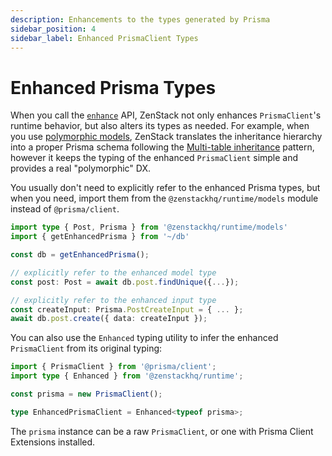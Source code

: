 ```yaml
---
description: Enhancements to the types generated by Prisma
sidebar_position: 4
sidebar_label: Enhanced PrismaClient Types
---
```


# Enhanced Prisma Types

When you call the [`enhance`](./runtime-api#enhance) API, ZenStack not only enhances `PrismaClient`'s runtime behavior, but also alters its types as needed. For example, when you use [polymorphic models](../guides/polymorphism), ZenStack translates the inheritance hierarchy into a proper Prisma schema following the [Multi-table inheritance](https://www.prisma.io/docs/orm/prisma-schema/data-model/table-inheritance#multi-table-inheritance-mti) pattern, however it keeps the typing of the enhanced `PrismaClient` simple and provides a real "polymorphic" DX.

You usually don't need to explicitly refer to the enhanced Prisma types, but when you need, import them from the `@zenstackhq/runtime/models` module instead of `@prisma/client`.

```ts
import type { Post, Prisma } from '@zenstackhq/runtime/models'
import { getEnhancedPrisma } from '~/db'

const db = getEnhancedPrisma();

// explicitly refer to the enhanced model type
const post: Post = await db.post.findUnique({...});

// explicitly refer to the enhanced input type
const createInput: Prisma.PostCreateInput = { ... };
await db.post.create({ data: createInput });
```

You can also use the `Enhanced` typing utility to infer the enhanced `PrismaClient` from its original typing:

```ts
import { PrismaClient } from '@prisma/client';
import type { Enhanced } from '@zenstackhq/runtime';

const prisma = new PrismaClient();

type EnhancedPrismaClient = Enhanced<typeof prisma>;
```

The `prisma` instance can be a raw `PrismaClient`, or one with Prisma Client Extensions installed.
